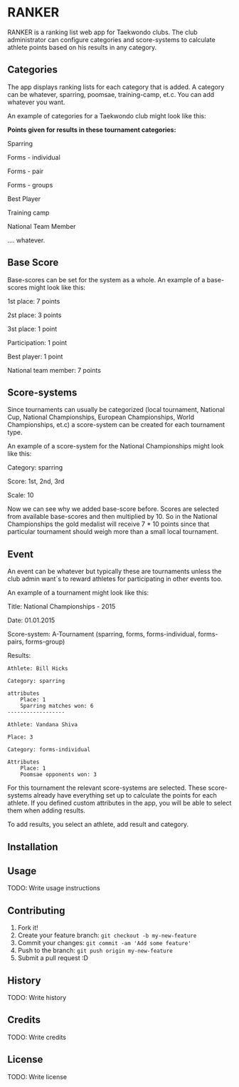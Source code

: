 # RANKER

RANKER is a ranking list web app for Taekwondo clubs. The club administrator can configure categories and score-systems to calculate athlete points based on his results in any category.

## Categories
The app displays ranking lists for each category that is added. A category can be whatever, sparring, poomsae, training-camp, et.c. You can add whatever you want.

An example of categories for a Taekwondo club might look like this:

**Points given for results in these tournament categories:**

Sparring

Forms - individual

Forms - pair

Forms - groups

Best Player

Training camp

National Team Member

.... whatever.


## Base Score

Base-scores can be set for the system as a whole. An example of a base-scores might look like this:


1st place: 7 points

2st place: 3 points

3st place: 1 point

Participation: 1 point

Best player: 1 point

National team member: 7 points



## Score-systems
Since tournaments can usually be categorized (local tournament, National Cup, National Championships, European Championships, World Championships, et.c) a score-system can be created for each tournament type.

An example of a score-system for the National Championships might look like this:


Category: sparring

Score: 1st, 2nd, 3rd

Scale: 10 


Now we can see why we added base-score before. Scores are selected from available base-scores and then multiplied by 10. So in the National Championships the gold medalist will receive 7 * 10 points since that particular tournament should weigh more than a small local tournament.

## Event
An event can be whatever but typically these are tournaments unless the club admin want´s to reward athletes for participating in other events too.


An example of a tournament might look like this:

Title: National Championships - 2015

Date: 01.01.2015

Score-system: A-Tournament (sparring, forms, forms-individual, forms-pairs, forms-group)

Results: 

    Athlete: Bill Hicks
    
    Category: sparring
    
    attributes
        Place: 1
        Sparring matches won: 6
    ------------------
    
    Athlete: Vandana Shiva
    
    Place: 3
    
    Category: forms-individual
    
    Attributes
        Place: 1
        Poomsae opponents won: 3    

For this tournament the relevant score-systems are selected. These score-systems already have everything set up to calculate the points for each athlete. If you defined custom attributes in the app, you will be able to select them when adding results.

To add results, you select an athlete, add result and category.


## Installation


## Usage

TODO: Write usage instructions

## Contributing

1. Fork it!
2. Create your feature branch: `git checkout -b my-new-feature`
3. Commit your changes: `git commit -am 'Add some feature'`
4. Push to the branch: `git push origin my-new-feature`
5. Submit a pull request :D

## History

TODO: Write history

## Credits

TODO: Write credits

## License

TODO: Write license
